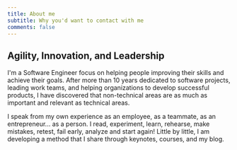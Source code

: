 ```yaml
---
title: About me
subtitle: Why you'd want to contact with me
comments: false
---
```


## Agility, Innovation, and Leadership

I'm a Software Engineer focus on helping people improving their skills and achieve their goals. After more than 10 years dedicated to software projects, leading work teams, and helping organizations to develop successful products, I have discovered that non-technical areas are as much as important and relevant as technical areas.

I speak from my own experience as an employee, as a teammate, as an entrepreneur... as a person. I read, experiment, learn, rehearse, make mistakes, retest, fail early, analyze and start again! Little by little, I am developing a method that I share through keynotes, courses, and my blog.
